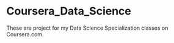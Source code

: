 # Coursera_Data_Science
These are project for my Data Science Specialization classes on Coursera.com.
